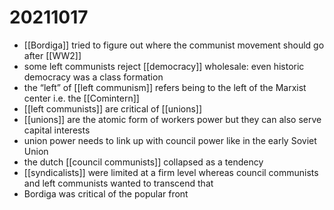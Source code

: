 # 20211017

-   [[Bordiga]] tried to figure out where the communist movement should go after [[WW2]]
-   some left communists reject [[democracy]] wholesale: even historic democracy was a class formation
-   the &ldquo;left&rdquo; of [[left communism]] refers being to the left of the Marxist center i.e. the [[Comintern]]
-   [[left communists]] are critical of [[unions]]
-   [[unions]] are the atomic form of workers power but they can also serve capital interests
-   union power needs to link up with council power like in the early Soviet Union
-   the dutch [[council communists]] collapsed as a tendency
-   [[syndicalists]] were limited at a firm level whereas council communists and left communists wanted to transcend that
-   Bordiga was critical of the popular front
